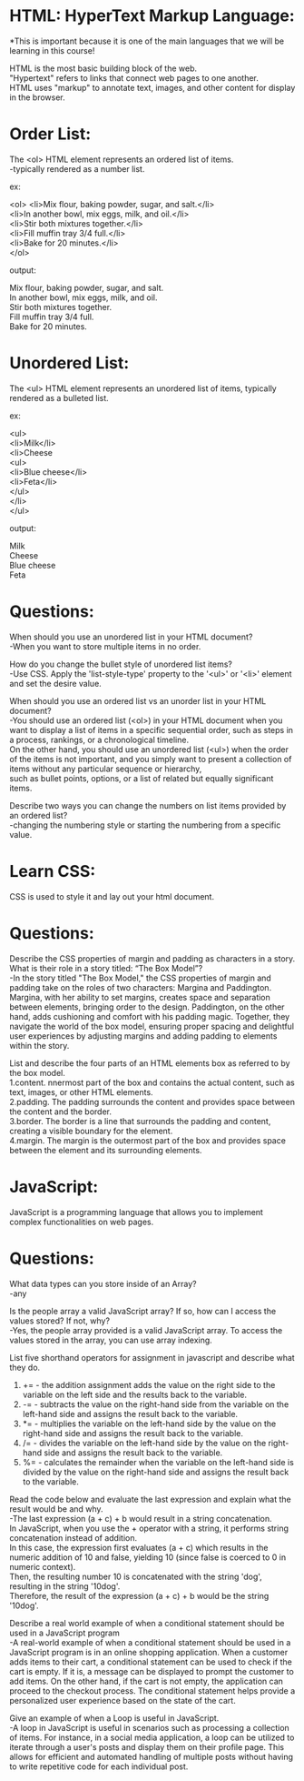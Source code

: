 # HTML: HyperText Markup Language:  
*This is important because it is one of the main languages that we will be learning in this course!  

HTML is the most basic building block of the web.  
"Hypertext" refers to links that connect web pages to one another.  
HTML uses "markup" to annotate text, images, and other content for display in the browser.  

# Order List:  

The &lt;ol> HTML element represents an ordered list of items.  
-typically rendered as a number list.  

ex: 

&lt;ol>
  &lt;li>Mix flour, baking powder, sugar, and salt.&lt;/li>  
  &lt;li>In another bowl, mix eggs, milk, and oil.&lt;/li>  
  &lt;li>Stir both mixtures together.&lt;/li>  
  &lt;li>Fill muffin tray 3/4 full.&lt;/li>  
  &lt;li>Bake for 20 minutes.&lt;/li>  
&lt;/ol>  

output:  

Mix flour, baking powder, sugar, and salt.  
In another bowl, mix eggs, milk, and oil.  
Stir both mixtures together.  
Fill muffin tray 3/4 full.  
Bake for 20 minutes.  

# Unordered List:  

The &lt;ul> HTML element represents an unordered list of items, typically rendered as a bulleted list.  

ex:  

&lt;ul>  
    &lt;li>Milk&lt;/li>  
    &lt;li>Cheese  
        &lt;ul>  
            &lt;li>Blue cheese&lt;/li>  
            &lt;li>Feta&lt;/li>  
        &lt;/ul>  
    &lt;/li>  
&lt;/ul>  

output:  

Milk  
Cheese  
  Blue cheese  
  Feta  

# Questions:  

When should you use an unordered list in your HTML document?  
-When you want to store multiple items in no order.  

How do you change the bullet style of unordered list items?  
-Use CSS. Apply the 'list-style-type' property to the  '&lt;ul>' or '&lt;li>' element and set the desire value. 

When should you use an ordered list vs an unorder list in your HTML document?  
-You should use an ordered list (&lt;ol>) in your HTML document when you want to display a list of items in a specific sequential order, such as steps in a process, rankings, or a chronological timeline.   
On the other hand, you should use an unordered list (&lt;ul>) when the order of the items is not important, and you simply want to present a collection of items without any particular sequence or hierarchy,  
such as bullet points, options, or a list of related but equally significant items.  

Describe two ways you can change the numbers on list items provided by an ordered list?  
-changing the numbering style or starting the numbering from a specific value.  


# Learn CSS:  

CSS is used to style it and lay out your html document.


# Questions:  

Describe the CSS properties of margin and padding as characters in a story. What is their role in a story titled: “The Box Model”?  
-In the story titled "The Box Model," the CSS properties of margin and padding take on the roles of two characters: Margina and Paddington. Margina, with her ability to set margins, creates space and separation between elements, bringing order to the design. Paddington, on the other hand, adds cushioning and comfort with his padding magic. Together, they navigate the world of the box model, ensuring proper spacing and delightful user experiences by adjusting margins and adding padding to elements within the story.  

List and describe the four parts of an HTML elements box as referred to by the box model.  
1.content. nnermost part of the box and contains the actual content, such as text, images, or other HTML elements.  
2.padding. The padding surrounds the content and provides space between the content and the border.   
3.border. The border is a line that surrounds the padding and content, creating a visible boundary for the element.   
4.margin. The margin is the outermost part of the box and provides space between the element and its surrounding elements.  

# JavaScript:  

JavaScript is a programming language that allows you to implement complex functionalities on web pages.  

# Questions:  

What data types can you store inside of an Array?  
-any  

Is the people array a valid JavaScript array? If so, how can I access the values stored? If not, why?  
-Yes, the people array provided is a valid JavaScript array. To access the values stored in the array, you can use array indexing.  

List five shorthand operators for assignment in javascript and describe what they do.  
1. += - the addition assignment adds the value on the right side to the variable on the left side and the results back to the variable.  
2. -= - subtracts the value on the right-hand side from the variable on the left-hand side and assigns the result back to the variable.  
3. *= - multiplies the variable on the left-hand side by the value on the right-hand side and assigns the result back to the variable.  
4. /= - divides the variable on the left-hand side by the value on the right-hand side and assigns the result back to the variable.  
5. %= - calculates the remainder when the variable on the left-hand side is divided by the value on the right-hand side and assigns the result back to the variable.

Read the code below and evaluate the last expression and explain what the result would be and why.    
-The last expression (a + c) + b would result in a string concatenation.   
In JavaScript, when you use the + operator with a string, it performs string concatenation instead of addition.  
In this case, the expression first evaluates (a + c) which results in the numeric addition of 10 and false, yielding 10 (since false is coerced to 0 in numeric context).  
Then, the resulting number 10 is concatenated with the string 'dog', resulting in the string '10dog'.  
Therefore, the result of the expression (a + c) + b would be the string '10dog'.  

Describe a real world example of when a conditional statement should be used in a JavaScript program  
-A real-world example of when a conditional statement should be used in a JavaScript program is in an online shopping application. When a customer adds items to their cart, a conditional statement can be used to check if the cart is empty. If it is, a message can be displayed to prompt the customer to add items. On the other hand, if the cart is not empty, the application can proceed to the checkout process. The conditional statement helps provide a personalized user experience based on the state of the cart.  

Give an example of when a Loop is useful in JavaScript.  
-A loop in JavaScript is useful in scenarios such as processing a collection of items. For instance, in a social media application, a loop can be utilized to iterate through a user's posts and display them on their profile page. This allows for efficient and automated handling of multiple posts without having to write repetitive code for each individual post.  










    

